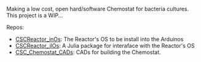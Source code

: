 Making a low cost, open hard/software Chemostat for bacteria cultures. This project is a WIP...

Repos:
- [CSCReactor_inOs](https://github.com/CSC-Chemostat-DevTeam/CSCReactor_inOs): The Reactor's OS to be install into the Arduinos
- [CSCReactor_jlOs](https://github.com/CSC-Chemostat-DevTeam/CSCReactor_jlOs.jl): A Julia package for interaface with the Reactor's OS
- [CSC_Chemostat_CADs](https://github.com/CSC-Chemostat-DevTeam/CSC_Chemostat_CADs): CADs for building the Chemostat.


